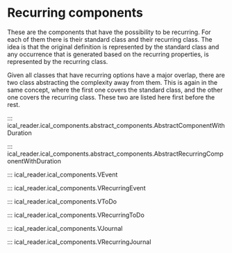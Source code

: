 # Recurring components

These are the components that have the possibility to be recurring. For each of them there is their standard class and their recurring class. The idea is that the original definition is represented by the standard class and any occurrence that is generated based on the recurring properties, is represented by the recurring class.

Given all classes that have recurring options have a major overlap, there are two class abstracting the complexity away from them. This is again in the same concept, where the first one covers the standard class, and the other one covers the recurring class. These two are listed here first before the rest.

::: ical_reader.ical_components.abstract_components.AbstractComponentWithDuration

::: ical_reader.ical_components.abstract_components.AbstractRecurringComponentWithDuration


::: ical_reader.ical_components.VEvent

::: ical_reader.ical_components.VRecurringEvent

::: ical_reader.ical_components.VToDo

::: ical_reader.ical_components.VRecurringToDo

::: ical_reader.ical_components.VJournal

::: ical_reader.ical_components.VRecurringJournal
